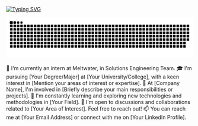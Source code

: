 [![Typing SVG](https://readme-typing-svg.herokuapp.com?font=Jersey+25&size=40&pause=1000&center=true&random=false&width=435&lines=Hi%2C+I'm+Shreyas!+👋)](https://git.io/typing-svg)
<!--- snake -->
<div align="center">
  <img  src="https://github.com/1999AZZAR/1999AZZAR/blob/readme/resources/img/grid-snake.svg"
       alt="snake" /></a>
</div>



🌟 I'm currently an intern at Meltwater, in Solutions Engineering Team.
🎓 I'm pursuing [Your Degree/Major] at [Your University/College], with a keen interest in [Mention your areas of interest or expertise].
💼 At [Company Name], I'm involved in [Briefly describe your main responsibilities or projects].
🌱 I'm constantly learning and exploring new technologies and methodologies in [Your Field].
💬 I'm open to discussions and collaborations related to [Your Area of Interest]. Feel free to reach out!
📫 You can reach me at [Your Email Address] or connect with me on [Your LinkedIn Profile].
<!--
**shreyas-cs-mw/shreyas-cs-mw** is a ✨ _special_ ✨ repository because its `README.md` (this file) appears on your GitHub profile.

Here are some ideas to get you started:

- 🔭 I’m currently working on ...
- 🌱 I’m currently learning ...
- 👯 I’m looking to collaborate on ...
- 🤔 I’m looking for help with ...
- 💬 Ask me about ...
- 📫 How to reach me: ...
- 😄 Pronouns: ...
- ⚡ Fun fact: ...
-->
